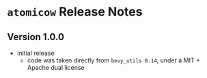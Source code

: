 # `atomicow` Release Notes

## Version 1.0.0

- initial release
  - code was taken directly from `bevy_utils 0.14`, under a MIT + Apache dual license

